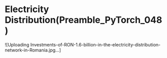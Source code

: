 # Electricity Distribution(Preamble_PyTorch_048)
![Uploading Investments-of-RON-1.6-billion-in-the-electricity-distribution-network-in-Romania.jpg…]

